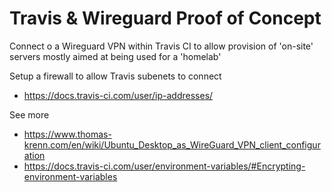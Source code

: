 # Travis & Wireguard Proof of Concept

Connect o a Wireguard VPN within Travis CI to allow provision of 'on-site' servers
mostly aimed at being used for a 'homelab'

Setup a firewall to allow Travis subenets to connect

- https://docs.travis-ci.com/user/ip-addresses/

See more 

- https://www.thomas-krenn.com/en/wiki/Ubuntu_Desktop_as_WireGuard_VPN_client_configuration
- https://docs.travis-ci.com/user/environment-variables/#Encrypting-environment-variables
